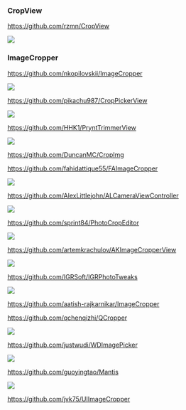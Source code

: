 ### CropView

https://github.com/rzmn/CropView

![](https://github.com/rzmn/CropView/raw/master/sample.gif)

### ImageCropper

https://github.com/nkopilovskii/ImageCropper

![](https://github.com/nkopilovskii/ImageCropper/raw/master/Example/ImageCropper/iPhone_Portrait.png)

https://github.com/pikachu987/CropPickerView

![](https://github.com/pikachu987/CropPickerView/raw/master/img/result1.png)

https://github.com/HHK1/PryntTrimmerView

![](https://camo.githubusercontent.com/ef89035d8d36477bca0467e5ab13a5572d6f10cf5c24158f2806ec01f87768e9/68747470733a2f2f6d656469612e67697068792e636f6d2f6d656469612f31304673446648533736313658432f67697068792e676966)

https://github.com/DuncanMC/CropImg

https://github.com/fahidattique55/FAImageCropper

![](https://camo.githubusercontent.com/ac30c560e129d9d93de2ffed9fef6bd33a7df1faaf933e7e8cec856dacfdc71a/687474703a2f2f692e696d6775722e636f6d2f53456f436a367a2e676966)

https://github.com/AlexLittlejohn/ALCameraViewController

![](https://cloud.githubusercontent.com/assets/932822/8455697/c627ac44-2006-11e5-82be-7f96e73d9b1f.jpg)

https://github.com/sprint84/PhotoCropEditor

![](https://github.com/sprint84/PhotoCropEditor/raw/master/screenshot.png)

https://github.com/artemkrachulov/AKImageCropperView

![](https://github.com/artemkrachulov/AKImageCropperView/raw/master/header.gif)

https://github.com/IGRSoft/IGRPhotoTweaks

![](https://github.com/IGRSoft/IGRPhotoTweaks/raw/master/Info/IGRPhotoTweaks.gif?raw=true)

https://github.com/aatish-rajkarnikar/ImageCropper

https://github.com/qchenqizhi/QCropper

![](https://github.com/qchenqizhi/QCropper/raw/master/preview.gif)

https://github.com/justwudi/WDImagePicker

![](https://raw.githubusercontent.com/justwudi/WDImagePicker/master/screenshot1.png)

https://github.com/guoyingtao/Mantis

![](https://github.com/guoyingtao/Mantis/raw/master/Images/p2.png)

https://github.com/jvk75/UIImageCropper
